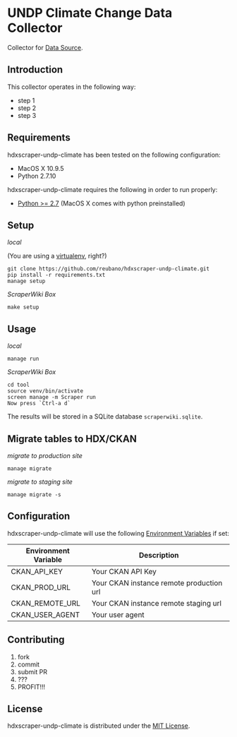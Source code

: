 # UNDP Climate Change Data Collector

Collector for [Data Source](http://link.com).

## Introduction

This collector operates in the following way:

- step 1
- step 2
- step 3

## Requirements

hdxscraper-undp-climate has been tested on the following configuration:

- MacOS X 10.9.5
- Python 2.7.10

hdxscraper-undp-climate requires the following in order to run properly:

- [Python >= 2.7](http://www.python.org/download) (MacOS X comes with python preinstalled)

## Setup

*local*

(You are using a [virtualenv](http://www.virtualenv.org/en/latest/index.html), right?)

    git clone https://github.com/reubano/hdxscraper-undp-climate.git
    pip install -r requirements.txt
    manage setup

*ScraperWiki Box*

    make setup

## Usage

*local*

    manage run

*ScraperWiki Box*

    cd tool
    source venv/bin/activate
    screen manage -m Scraper run
    Now press `Ctrl-a d`

The results will be stored in a SQLite database `scraperwiki.sqlite`.

## Migrate tables to HDX/CKAN

*migrate to production site*

    manage migrate

*migrate to staging site*

    manage migrate -s

## Configuration

hdxscraper-undp-climate will use the following [Environment Variables](http://www.cyberciti.biz/faq/set-environment-variable-linux/) if set:

Environment Variable|Description
--------------------|-----------
CKAN_API_KEY|Your CKAN API Key
CKAN_PROD_URL|Your CKAN instance remote production url
CKAN_REMOTE_URL|Your CKAN instance remote staging url
CKAN_USER_AGENT|Your user agent

## Contributing

1. fork
2. commit
3. submit PR
4. ???
5. PROFIT!!!

## License

hdxscraper-undp-climate is distributed under the [MIT License](http://opensource.org/licenses/MIT).

